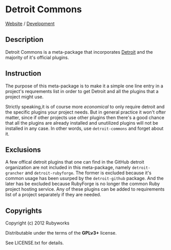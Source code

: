 # Detroit Commons

[Website](http://detroit.github.com) /
[Development](http://github.com/commons)


## Description

Detroit Commons is a meta-package that incorporates [Detroit](http://detroit.github.com)
and the majority of it's official plugins.


## Instruction

The purpose of this meta-package is to make it a simple one line entry in
a project's requrements list in order to get Detroit and all the plugins 
that a project might use.

Strictly speaking,it is of course more *economical* to only require detroit and
the specific plugins your project needs. But in general practice it won't
ofter matter, since if other projects use other plugins then there's
a good chance that all the plugins are already installed and unutilized
plugins will not be installed in any case. In other words, use `detroit-commons`
and forget about it.


## Exclusions

A few offical detroit plugins that one can find in the GitHub detroit organization
are not included in this meta-package, namely `detroit-grancher` and `detroit-rubyforge`.
The former is excluded because it's common usage has been usurped by the `detroit-github`
package. And the later has be excluded because RubyForge is no longer the common
Ruby project hosting service. Any of these plugins can be added to requirements
list of a project separately if they are needed.


## Copyrights

Copyright (c) 2012 Rubyworks

Distributable under the terms of the **GPLv3+** license.

See LICENSE.txt for details.

